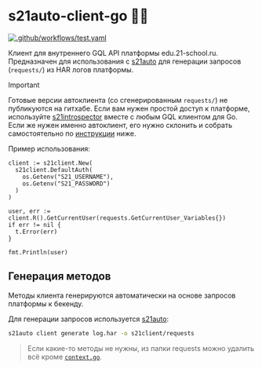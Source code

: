 # s21auto-client-go 🍻🫃

[![.github/workflows/test.yaml](https://github.com/s21toolkit/s21client/actions/workflows/test.yaml/badge.svg)](https://github.com/s21toolkit/s21client/actions/workflows/test.yaml)

Клиент для внутреннего GQL API платформы edu.21-school.ru. 
Предназначен для использования с [s21auto](https://github.com/s21toolkit/s21auto) для генерации запросов (`requests/`) из HAR логов платформы.

> [!IMPORTANT]
> Готовые версии автоклиента (со сгенерированным `requests/`) не публикуются на гитхабе.
> Если вам нужен простой доступ к платформе, используйте [s21introspector](https://github.com/s21toolkit/s21introspector) вместе с любым GQL клиентом для Go.
> Если же нужен именно автоклиент, его нужно склонить и собрать самостоятельно по [инструкции](#генерация-методов) ниже.

Пример использования:

```golang
client := s21client.New(
  s21client.DefaultAuth(
    os.Getenv("S21_USERNAME"),
    os.Getenv("S21_PASSWORD")
  )
)

user, err := client.R().GetCurrentUser(requests.GetCurrentUser_Variables{})
if err != nil {
  t.Error(err)
}

fmt.Println(user)
```

## Генерация методов

Методы клиента генерируются автоматически на основе запросов платформы к бекенду.

Для генерации запросов используется [s21auto](https://github.com/s21toolkit/s21auto):

```sh
s21auto client generate log.har -o s21client/requests
```

> Если какие-то методы не нужны, из папки requests можно удалить всё кроме [`context.go`](/requests/context.go).
